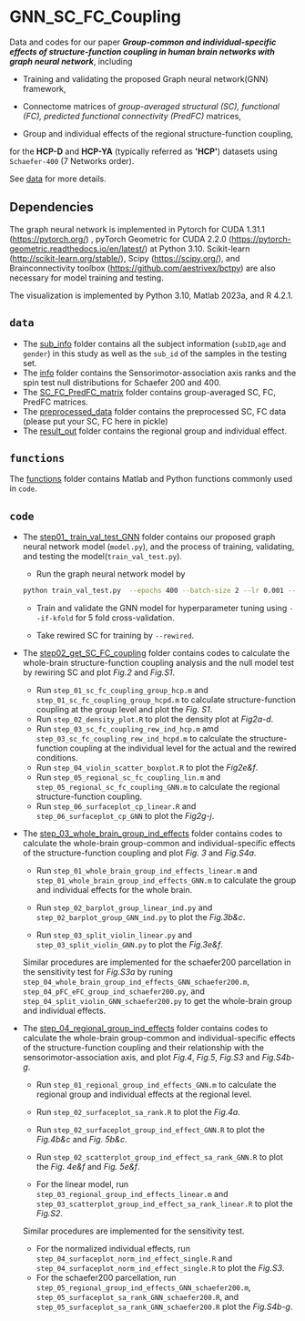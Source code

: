# GNN_SC_FC_Coupling

Data and codes for our paper ***Group-common and individual-specific effects of structure-function coupling in human brain networks with graph neural network***, including

* Training and validating the proposed Graph neural network(GNN) framework,

* Connectome matrices of  *group-averaged structural (SC), functional (FC), predicted functional connectivity (PredFC)* matrices,  

* Group and individual effects of the regional structure-function coupling, 

for the **HCP-D** and **HCP-YA** (typically referred as **'HCP'**) datasets using `Schaefer-400` (7 Networks order). 

 See [data](data/) for more details. 

## Dependencies

The graph neural network is implemented in Pytorch  for CUDA 1.31.1 (https://pytorch.org/) , pyTorch Geometric  for CUDA 2.2.0 (https://pytorch-geometric.readthedocs.io/en/latest/) at Python 3.10. Scikit-learn (http://scikit-learn.org/stable/), Scipy (https://scipy.org/), and Brainconnectivity toolbox (https://github.com/aestrivex/bctpy) are also necessary for model training and testing.

The visualization is implemented by Python 3.10, Matlab 2023a, and R 4.2.1. 

## `data`
- The [sub_info](data/info/sub_info) folder contains all the subject information (`subID`,`age` and `gender`) in this study as well as the `sub_id` of the samples in the testing set.
- The [info](data/info) folder contains the Sensorimotor-association axis ranks and the spin test null distributions for Schaefer 200 and 400.
- The [SC_FC_PredFC_matrix](data/SC_FC_PredFC_matrix) folder contains group-averaged SC, FC, PredFC matrices.
- The [preprocessed_data](data/preprocessed_data) folder contains the preprocessed SC, FC data (please put your SC, FC here in pickle)
- The [result_out](data/result_out) folder contains the regional group and individual effect.

## `functions`
The [functions](functions/) folder contains Matlab and Python functions commonly used in `code`.

## `code`

- The [step01_ train_val_test_GNN](step01_train_val_test_GNN/) folder contains our proposed graph neural network model (`model.py`), and the process of training, validating, and testing the model(`train_val_test.py`). 

  * Run the graph neural network model by

  ```bash
  python train_val_test.py  --epochs 400 --batch-size 2 --lr 0.001 --layer-num 2 --conv-dim 256 --reg 0.0001
  ```

  * Train and validate the GNN model for hyperparameter tuning using `--if-kfold` for 5 fold cross-validation.

  * Take rewired SC for training by  `--rewired`.

  

- The [step02_get_SC_FC_coupling](step02_get_SC_FC_coupling/) folder contains codes to calculate the whole-brain structure-function coupling analysis and the null model test by rewiring SC and  plot *Fig.2*  and  *Fig.S1*.

  - Run `step_01_sc_fc_coupling_group_hcp.m` and `step_01_sc_fc_coupling_group_hcpd.m` to calculate structure-function coupling at the group level and plot the *Fig. S1*.
  - Run `step_02_density_plot.R` to plot the density plot at *Fig2a-d*. 
  - Run `step_03_sc_fc_coupling_rew_ind_hcp.m` amd `step_03_sc_fc_coupling_rew_ind_hcpd.m` to calculate the structure-function coupling at the individual level for the actual and the rewired conditions.
  - Run `step_04_violin_scatter_boxplot.R` to plot the *Fig2e&f*. 
  - Run `step_05_regional_sc_fc_coupling_lin.m` and `step_05_regional_sc_fc_coupling_GNN.m` to calculate the regional structure-function coupling.
  - Run `step_06_surfaceplot_cp_linear.R` and `step_06_surfaceplot_cp_GNN` to plot the  *Fig2g-j*. 

  

- The [step_03_whole_brain_group_ind_effects](step_03_whole_brain_group_ind_effects/) folder contains codes to calculate the whole-brain group-common and individual-specific effects of the structure-function coupling and plot *Fig. 3* and *Fig.S4a*.

  * Run `step_01_whole_brain_group_ind_effects_linear.m` and `step_01_whole_brain_group_ind_effects_GNN.m` to calculate the group and individual effects for the whole brain.
  * Run  `step_02_barplot_group_linear_ind.py` and  `step_02_barplot_group_GNN_ind.py`  to plot the *Fig.3b&c*. 

  * Run  `step_03_split_violin_linear.py` and  `step_03_split_violin_GNN.py` to plot the *Fig.3e&f*. 

  

  Similar procedures are implemented for the schaefer200 parcellation in the sensitivity test for *Fig.S3a* by runing `step_04_whole_brain_group_ind_effects_GNN_schaefer200.m`, `step_04_pFC_eFC_group_ind_schaefer200.py`, and `step_04_split_violin_GNN_schaefer200.py` to get the whole-brain group and individual effects.

  

- The [step_04_regional_group_ind_effects](step_04_regional_group_ind_effects/) folder contains codes to calculate the whole-brain group-common and individual-specific effects of the structure-function coupling and their relationship with the sensorimotor-association axis, and plot *Fig.4*, *Fig.5*,  *Fig.S3* and  *Fig.S4b-g*. 

  * Run `step_01_regional_group_ind_effects_GNN.m` to calculate the regional group and individual effects at the regional level.

  * Run `step_02_surfaceplot_sa_rank.R` to plot the *Fig.4a*.

  * Run `step_02_surfaceplot_group_ind_effect_GNN.R` to plot the *Fig.4b&c* and *Fig. 5b&c*.

  * Run `step_02_scatterplot_group_ind_effect_sa_rank_GNN.R` to plot the *Fig. 4e&f* and *Fig. 5e&f*.

  * For the linear model, run `step_03_regional_group_ind_effects_linear.m` and `step_03_scatterplot_group_ind_effect_sa_rank_linear.R` to plot the *Fig.S2*.

    

  Similar procedures are implemented for the sensitivity test.

  * For the normalized individual effects, run `step_04_surfaceplot_norm_ind_effect_single.R` and `step_04_surfaceplot_norm_ind_effect_single.R` to plot the *Fig.S3*.
  * For the schaefer200 parcellation, run `step_05_regional_group_ind_effects_GNN_schaefer200.m`, `step_05_surfaceplot_sa_rank_GNN_schaefer200.R`, and  `step_05_surfaceplot_sa_rank_GNN_schaefer200.R` plot the *Fig.S4b-g*.
